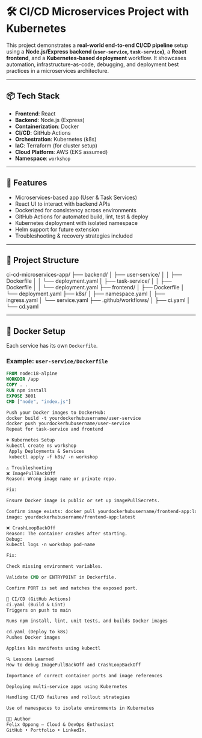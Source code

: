 # 🛠️ CI/CD Microservices Project with Kubernetes

This project demonstrates a **real-world end-to-end CI/CD pipeline** setup using a **Node.js/Express backend (`user-service`, `task-service`)**, a **React frontend**, and a **Kubernetes-based deployment** workflow. It showcases automation, infrastructure-as-code, debugging, and deployment best practices in a microservices architecture.

---

## 📦 Tech Stack

- **Frontend**: React
- **Backend**: Node.js (Express)
- **Containerization**: Docker
- **CI/CD**: GitHub Actions
- **Orchestration**: Kubernetes (k8s)
- **IaC**: Terraform (for cluster setup)
- **Cloud Platform**: AWS (EKS assumed)
- **Namespace**: `workshop`

---

## 🚀 Features

- Microservices-based app (User & Task Services)
- React UI to interact with backend APIs
- Dockerized for consistency across environments
- GitHub Actions for automated build, lint, test & deploy
- Kubernetes deployment with isolated namespace
- Helm support for future extension
- Troubleshooting & recovery strategies included

---

## 🧱 Project Structure

ci-cd-microservices-app/ ├── backend/ │ ├── user-service/ │ │ ├── Dockerfile │ │ └── deployment.yaml │ ├── task-service/ │ │ ├── Dockerfile │ │ └── deployment.yaml ├── frontend/ │ ├── Dockerfile │ └── deployment.yaml ├── k8s/ │ ├── namespace.yaml │ ├── ingress.yaml │ └── service.yaml ├── .github/workflows/ │ ├── ci.yaml │ └── cd.yaml

---

## 🐳 Docker Setup

Each service has its own `Dockerfile`.

### Example: `user-service/Dockerfile`

```Dockerfile
FROM node:18-alpine
WORKDIR /app
COPY . .
RUN npm install
EXPOSE 3001
CMD ["node", "index.js"]

Push your Docker images to DockerHub:
docker build -t yourdockerhubusername/user-service 
docker push yourdockerhubusername/user-service
Repeat for task-service and frontend

☸️ Kubernetes Setup
kubectl create ns workshop
 Apply Deployments & Services
 kubectl apply -f k8s/ -n workshop

⚠️ Troubleshooting
❌ ImagePullBackOff
Reason: Wrong image name or private repo.

Fix:

Ensure Docker image is public or set up imagePullSecrets.

Confirm image exists: docker pull yourdockerhubusername/frontend-app:latest
image: yourdockerhubusername/frontend-app:latest

❌ CrashLoopBackOff
Reason: The container crashes after starting.
Debug:
kubectl logs -n workshop pod-name

Fix:

Check missing environment variables.

Validate CMD or ENTRYPOINT in Dockerfile.

Confirm PORT is set and matches the exposed port.

🧪 CI/CD (GitHub Actions)
ci.yaml (Build & Lint)
Triggers on push to main

Runs npm install, lint, unit tests, and builds Docker images

cd.yaml (Deploy to k8s)
Pushes Docker images

Applies k8s manifests using kubectl

🔍 Lessons Learned
How to debug ImagePullBackOff and CrashLoopBackOff

Importance of correct container ports and image references

Deploying multi-service apps using Kubernetes

Handling CI/CD failures and rollout strategies

Use of namespaces to isolate environments in Kubernetes

👩‍💻 Author
Felix Oppong – Cloud & DevOps Enthusiast
GitHub • Portfolio • LinkedIn.